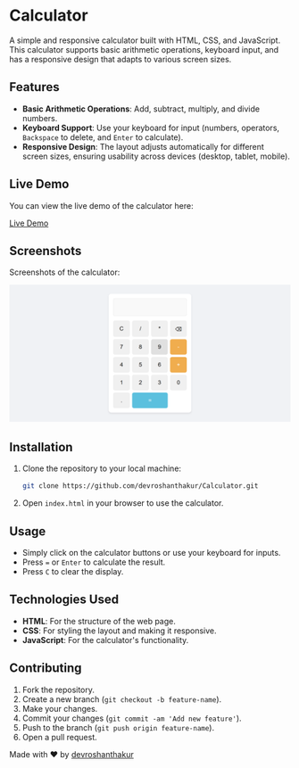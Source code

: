 # Calculator

A simple and responsive calculator built with HTML, CSS, and JavaScript. This calculator supports basic arithmetic operations, keyboard input, and has a responsive design that adapts to various screen sizes.

## Features

- **Basic Arithmetic Operations**: Add, subtract, multiply, and divide numbers.
- **Keyboard Support**: Use your keyboard for input (numbers, operators, `Backspace` to delete, and `Enter` to calculate).
- **Responsive Design**: The layout adjusts automatically for different screen sizes, ensuring usability across devices (desktop, tablet, mobile).

## Live Demo

You can view the live demo of the calculator here:

[Live Demo](https://codepen.io/Roshan-Thakur-the-decoder/pen/qEWBjEG)

## Screenshots

Screenshots of the calculator:

![Calculator Screenshot](https://github.com/devroshanthakur/Calculator/blob/c1363e3b266f34c9a557186095d9522541e8e48c/Responsive%20Calculator.png)

## Installation

1. Clone the repository to your local machine:

   ```bash
   git clone https://github.com/devroshanthakur/Calculator.git
   ```

2. Open `index.html` in your browser to use the calculator.

## Usage

- Simply click on the calculator buttons or use your keyboard for inputs.
- Press `=` or `Enter` to calculate the result.
- Press `C` to clear the display.

## Technologies Used

- **HTML**: For the structure of the web page.
- **CSS**: For styling the layout and making it responsive.
- **JavaScript**: For the calculator's functionality.

## Contributing

1. Fork the repository.
2. Create a new branch (`git checkout -b feature-name`).
3. Make your changes.
4. Commit your changes (`git commit -am 'Add new feature'`).
5. Push to the branch (`git push origin feature-name`).
6. Open a pull request.


Made with ❤️ by [devroshanthakur](https://github.com/devroshanthakur)
